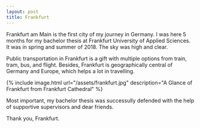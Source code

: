 ```yaml
---
layout: post
title: Frankfurt
---
```


Frankfurt am Main is the first city of my journey in Germany. I was here 5 months for my bachelor thesis at Frankfurt University of Applied Sciences. It was in spring and summer of 2018. The sky was high and clear.

Public transportation in Frankfurt is a gift with multiple options from train, tram, bus, and flight. Besides, Frankfurt is geographically central of Germany and Europe, which helps a lot in travelling.

{% include image.html url="/assets/frankfurt.jpg" description="A Glance of Frankfurt from Frankfurt Cathedral" %}

Most important, my bachelor thesis was successully defended with the help of supportive supervisors and dear friends.

Thank you, Frankfurt.
